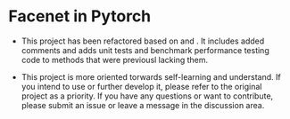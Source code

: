 # Facenet in Pytorch 

* This project has been refactored based on []() and [](). It includes added comments and adds unit tests and benchmark performance testing code to methods that were previousl lacking them. 

* This project is more oriented torwards self-learning and understand. If you intend to use or further develop it, please refer to the original project as a priority. If you have any questions or want to contribute, please submit an issue or leave a message in the discussion area. 